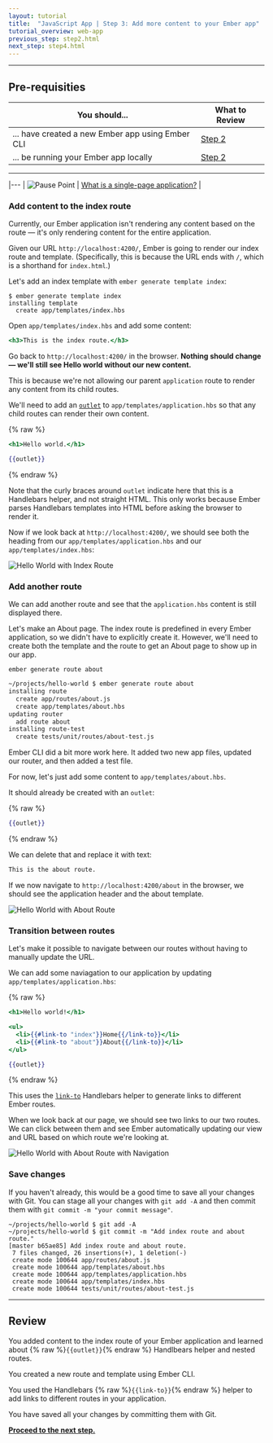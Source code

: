 ```yaml
---
layout: tutorial
title:  "JavaScript App | Step 3: Add more content to your Ember app"
tutorial_overview: web-app
previous_step: step2.html
next_step: step4.html
---
```


---

## Pre-requisities

| You should... | What to Review |
|------------ |-------- |
| ... have created a new Ember app using Ember CLI | [Step 2](step2.html) |
| ... be running your Ember app locally | [Step 2](step2.html) |

---

|--- 
| ![Pause Point]({{site.baseurl}}/assets/general/pause_point.png) | [What is a single-page application?]({{site.baseurl}}/explanations/single-page-app.html) |

### Add content to the index route

Currently, our Ember application isn't rendering any content based on the route — it's only rendering content for the entire application.

Given our URL `http://localhost:4200/`, Ember is going to render our index route and template. (Specifically, this is because the URL ends with `/`, which is a shorthand for `index.html`.)

Let's add an index template with `ember generate template index`:

```
$ ember generate template index
installing template
  create app/templates/index.hbs
```

Open `app/templates/index.hbs` and add some content:

```hbs
<h3>This is the index route.</h3>
```

Go back to `http://localhost:4200/` in the browser. **Nothing should change — we'll still see Hello world without our new content.**

This is because we're not allowing our parent `application` route to render any content from its child routes.

We'll need to add an [`outlet`](http://emberjs.com/api/classes/Ember.Templates.helpers.html#method_outlet) to `app/templates/application.hbs` so that any child routes can render their own content.

{% raw %}
```hbs
<h1>Hello world.</h1>

{{outlet}}
```
{% endraw %}

Note that the curly braces around `outlet` indicate here that this is a Handlebars helper, and not straight HTML. This only works because Ember parses Handlebars templates into HTML before asking the browser to render it.

Now if we look back at `http://localhost:4200/`, we should see both the heading from our `app/templates/application.hbs` and our `app/templates/index.hbs`:

![Hello World with Index Route]({{site.baseurl}}/assets/web-app/screenshot_hello-world-with-index.png)

### Add another route

We can add another route and see that the `application.hbs` content is still displayed there.

Let's make an About page. The index route is predefined in every Ember application, so we didn't have to explicitly create it. However, we'll need to create both the template and the route to get an About page to show up in our app.

`ember generate route about`

```bash
~/projects/hello-world $ ember generate route about
installing route
  create app/routes/about.js
  create app/templates/about.hbs
updating router
  add route about
installing route-test
  create tests/unit/routes/about-test.js
```

Ember CLI did a bit more work here. It added two new app files, updated our router, and then added a test file.

For now, let's just add some content to `app/templates/about.hbs`.

It should already be created with an `outlet`:

{% raw %}
```hbs
{{outlet}}
```
{% endraw %}

We can delete that and replace it with text:

```hbs
This is the about route.
```

If we now navigate to `http://localhost:4200/about` in the browser, we should see the application header and the about template.

![Hello World with About Route]({{site.baseurl}}/assets/web-app/screenshot_hello-world-with-about.png)

### Transition between routes

Let's make it possible to navigate between our routes without having to manually update the URL.

We can add some naviagation to our application by updating `app/templates/application.hbs`:

{% raw %}
```hbs
<h1>Hello world!</h1>

<ul>
  <li>{{#link-to "index"}}Home{{/link-to}}</li>
  <li>{{#link-to "about"}}About{{/link-to}}</li>
</ul>

{{outlet}}
```
{% endraw %}

This uses the [`link-to`](http://emberjs.com/api/classes/Ember.Templates.helpers.html#method_link-to) Handlebars helper to generate links to different Ember routes.

When we look back at our page, we should see two links to our two routes. We can click between them and see Ember automatically updating our view and URL based on which route we're looking at.

![Hello World with About Route with Navigation]({{site.baseurl}}/assets/web-app/screenshot_hello-world-with-about-with-links.png)

### Save changes

If you haven't already, this would be a good time to save all your changes with Git. You can stage all your changes with `git add -A` and then commit them with `git commit -m "your commit message"`.

```
~/projects/hello-world $ git add -A
~/projects/hello-world $ git commit -m "Add index route and about route."
[master b65ae85] Add index route and about route.
 7 files changed, 26 insertions(+), 1 deletion(-)
 create mode 100644 app/routes/about.js
 create mode 100644 app/templates/about.hbs
 create mode 100644 app/templates/application.hbs
 create mode 100644 app/templates/index.hbs
 create mode 100644 tests/unit/routes/about-test.js
```

---

## Review

You added content to the index route of your Ember application and learned about {% raw %}`{{outlet}}`{% endraw %} Handlbears helper and nested routes.

You created a new route and template using Ember CLI.

You used the Handlebars {% raw %}`{{link-to}}`{% endraw %} helper to add links to different routes in your application.

You have saved all your changes by committing them with Git.

**[Proceed to the next step.](step4.html)**
